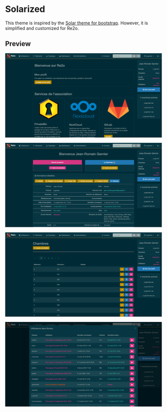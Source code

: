 # Solarized

This theme is inspired by the [Solar theme for bootstrap](https://bootswatch.com/solar). However, it is simplified and customized for Re2o.

## Preview

![Homepage preview](img/solarized-home.png)

![User page preview](img/solarized-user.png)

![Room list preview](img/solarized-rooms.png)

![Modal preview](img/solarized-modal.png)
